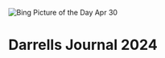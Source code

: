 ![Bing Picture of the Day Apr 30](https://bing.com/th?id=OHR.CheetahRain_EN-US6179670004_1920x1080.jpg)

# Darrells Journal 2024